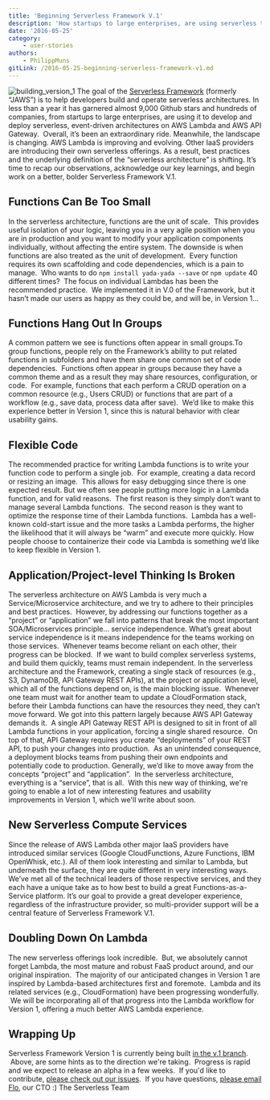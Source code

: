 ```yaml
---
title: 'Beginning Serverless Framework V.1'
description: 'How startups to large enterprises, are using serverless to develop and deploy serverless, event-driven architectures on AWS Lambda'
date: '2016-05-25'
category:
    - user-stories
authors:
    - PhilippMuns
gitLink: /2016-05-25-beginning-serverless-framework-v1.md
---
```


![building_version_1](https://s3-us-west-2.amazonaws.com/assets.site.serverless.com/blog/legacy/2016/05/building_version_1.gif) The goal of the [Serverless Framework](https://www.github.com/serverless/serverless) (formerly “JAWS”) is to help developers build and operate serverless architectures. In less than a year it has garnered almost 9,000 Github stars and hundreds of companies, from startups to large enterprises, are using it to develop and deploy serverless, event-driven architectures on AWS Lambda and AWS API Gateway.  Overall, it’s been an extraordinary ride. Meanwhile, the landscape is changing. AWS Lambda is improving and evolving. Other IaaS providers are introducing their own serverless offerings. As a result, best practices and the underlying definition of the “serverless architecture” is shifting. It’s time to recap our observations, acknowledge our key learnings, and begin work on a better, bolder Serverless Framework V.1.

## Functions Can Be Too Small

In the serverless architecture, functions are the unit of scale.  This provides useful isolation of your logic, leaving you in a very agile position when you are in production and you want to modify your application components individually, without affecting the entire system. The downside is when functions are also treated as the unit of development.  Every function requires its own scaffolding and code dependencies, which is a pain to manage.  Who wants to do `npm install yada-yada --save` or `npm update` 40 different times?  The focus on individual Lambdas has been the recommended practice.  We implemented it in V.0 of the Framework, but it hasn’t made our users as happy as they could be, and will be, in Version 1...

## Functions Hang Out In Groups

A common pattern we see is functions often appear in small groups.To group functions, people rely on the Framework’s ability to put related functions in subfolders and have them share one common set of code dependencies.  Functions often appear in groups because they have a common theme and as a result they may share resources, configuration, or code.  For example, functions that each perform a CRUD operation on a common resource (e.g., Users CRUD) or functions that are part of a workflow (e.g., save data, process data after save).  We’d like to make this experience better in Version 1, since this is natural behavior with clear usability gains.

## Flexible Code

The recommended practice for writing Lambda functions is to write your function code to perform a single job.  For example, creating a data record or resizing an image.  This allows for easy debugging since there is one expected result. But we often see people putting more logic in a Lambda function, and for valid reasons.  The first reason is they simply don’t want to manage several Lambda functions.  The second reason is they want to optimize the response time of their Lambda functions.  Lambda has a well-known cold-start issue and the more tasks a Lambda performs, the higher the likelihood that it will always be “warm” and execute more quickly. How people choose to containerize their code via Lambda is something we’d like to keep flexible in Version 1.

## Application/Project-level Thinking Is Broken

The serverless architecture on AWS Lambda is very much a Service/Microservice architecture, and we try to adhere to their principles and best practices.  However, by addressing our functions together as a “project” or “application” we fall into patterns that break the most important SOA/Microservices principle… service independence. What’s great about service independence is it means independence for the teams working on those services.  Whenever teams become reliant on each other, their progress can be blocked.  If we want to build complex serverless systems, and build them quickly, teams must remain independent. In the serverless architecture and the Framework, creating a single stack of resources (e.g., S3, DynamoDB, API Gateway REST APIs), at the project or application level, which all of the functions depend on, is the main blocking issue.  Whenever one team must wait for another team to update a CloudFormation stack, before their Lambda functions can have the resources they need, they can’t move forward. We got into this pattern largely because AWS API Gateway demands it.  A single API Gateway REST API is designed to sit in front of all Lambda functions in your application, forcing a single shared resource.  On top of that, API Gateway requires you create “deployments” of your REST API, to push your changes into production.  As an unintended consequence, a deployment blocks teams from pushing their own endpoints and potentially code to production. Generally, we’d like to move away from the concepts “project” and “application”.  In the serverless architecture, everything is a “service”, that is all.  With this new way of thinking, we're going to enable a lot of new interesting features and usability improvements in Version 1, which we'll write about soon.

## New Serverless Compute Services

Since the release of AWS Lambda other major IaaS providers have introduced similar services (Google CloudFunctions, Azure Functions, IBM OpenWhisk, etc.). All of them look interesting and similar to Lambda, but underneath the surface, they are quite different in very interesting ways. We’ve met all of the technical leaders of those respective services, and they each have a unique take as to how best to build a great Functions-as-a-Service platform. It’s our goal to provide a great developer experience, regardless of the infrastructure provider, so multi-provider support will be a central feature of Serverless Framework V.1.

## Doubling Down On Lambda

The new serverless offerings look incredible.  But, we absolutely cannot forget Lambda, the most mature and robust FaaS product around, and our original inspiration.  The majority of our anticipated changes in Version 1 are inspired by Lambda-based architectures first and foremote.  Lambda and its related services (e.g., CloudFormation) have been progressing wonderfully.  We will be incorporating all of that progress into the Lambda workflow for Version 1, offering a much better AWS Lambda experience.

## Wrapping Up

Serverless Framework Version 1 is currently being built [in the v.1 branch](https://github.com/serverless/serverless/tree/v1.0).  Above, are some hints as to the direction we're taking.  Progress is rapid and we expect to release an alpha in a few weeks.  If you'd like to contribute, [please check out our issues](https://github.com/serverless/serverless/issues?q=is%3Aopen+is%3Aissue+milestone%3Av1.0).  If you have questions, [please email Flo](mailto:florian@severless.com), our CTO :)  The Serverless Team

